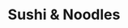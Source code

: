 ---
layout: place
title: Sushi & Noodles
permalink: /new-york/brooklyn/sushi-noodles.html
stateAbbr: NY
stateName: New York
cityName: Brooklyn
seo:
  type: restaurant
  links: https://sushinoodlesny.kwickmenu.com/
place_id: ChIJcXjFt2JdwokRa-oSWRXXTV4
photos:
  - name: >-
      places/ChIJcXjFt2JdwokRa-oSWRXXTV4/photos/AeeoHcKTRZu6qjA82BRjQiLhnnMXvVLsI3TrHJ1sojSORgxhbioGcdFVDkujZ44z0G4xXkCaCeAlZ8x7ABDdoE-uCbTxjTeR_ji-FYynBmd7KTFtdfw6R-xAMPDyRt27O9ZcMeS4iNnjteopJgUtzTyU17nABLXsTnZkqam7QyeNghjmZFeRgZ7twecC_6I3XaoKnS8TUhp1y4WxMkQt1eMbhxY3bV_rmd_yZfJfsJogeE-oJ7nuDXDtT98dbjgCEHoqmxsQz4Qq2sdwSFesvozhX0sgXyv_xxzyzLMFM0Ogq6GEXw
    widthPx: 1920
    heightPx: 1080
    authorAttributions:
      - displayName: Sushi & Noodles
        uri: https://maps.google.com/maps/contrib/117858852877743068518
        photoUri: >-
          https://lh3.googleusercontent.com/a/ACg8ocJaK4AzhuCrvVthLhVzwWlnT5r-nlmefeH6LXuQBFOdHl16pg=s100-p-k-no-mo
    flagContentUri: >-
      https://www.google.com/local/imagery/report/?cb_client=maps_api_places.places_api&image_key=!1e10!2sAF1QipMmHVILHwvWDBO-Z1WuFdqXRQCXC8BULdMWVwRk&hl=en-US
    googleMapsUri: >-
      https://www.google.com/maps/place//data=!3m4!1e2!3m2!1sAF1QipMmHVILHwvWDBO-Z1WuFdqXRQCXC8BULdMWVwRk!2e10!4m2!3m1!1s0x89c25d62b7c57871:0x5e4dd7155912ea6b
  - name: >-
      places/ChIJcXjFt2JdwokRa-oSWRXXTV4/photos/AeeoHcJl_P5z0pWxFzF3V6nLLzuZSPdqw08mA9fnX4_0xM4tNsrCLSAx1peQLJ1qmFKod_oSFX_7Zyw2-noVYQKPvMZ0B0xfNdCXwkihRlLmemjPP2k7PW2RdXh9y4DxRjosN1uMV4BS7wxZfPlAFhrIhiiWTG8XZjgm301URbxbuKj8eQ6GgcQjg0IA6TER9vd-MXL9kEotE4EnA6T8TrmXxoVnHHquo1nqTeRDald0M8wqhy26MDgLKjgaIIVeLn9f4D8datyg5W4yOF8JGOLqEqawDpQAQf_RPiFNawZkAlXJNA
    widthPx: 2880
    heightPx: 2304
    authorAttributions:
      - displayName: Sushi & Noodles
        uri: https://maps.google.com/maps/contrib/117858852877743068518
        photoUri: >-
          https://lh3.googleusercontent.com/a/ACg8ocJaK4AzhuCrvVthLhVzwWlnT5r-nlmefeH6LXuQBFOdHl16pg=s100-p-k-no-mo
    flagContentUri: >-
      https://www.google.com/local/imagery/report/?cb_client=maps_api_places.places_api&image_key=!1e10!2sAF1QipNczC90b1BFT14BltJxbZ9HCiicawVrU8uBM7Tw&hl=en-US
    googleMapsUri: >-
      https://www.google.com/maps/place//data=!3m4!1e2!3m2!1sAF1QipNczC90b1BFT14BltJxbZ9HCiicawVrU8uBM7Tw!2e10!4m2!3m1!1s0x89c25d62b7c57871:0x5e4dd7155912ea6b
  - name: >-
      places/ChIJcXjFt2JdwokRa-oSWRXXTV4/photos/AeeoHcLK-vudnZj0rCO2BX2Vmv2hTnfMv3FAdP38QbNUHV74GPGXqWWmrLSy0t4c0U4gwVo14oQk66EQ01dcfLcadLAvTQ-Y1VGawg5XIlET5v3dZtHlEQsHJ5oQxaNSuEtgjVwKdni4IZU6bPS097xeDVgd5E-ecTHRMvDFknB5TeDz7YxtaXTBUZbBPU99SGcar1TEE_wBvT4gHTvL-p-YoItM-67w-u8yE5bMdh6T0_CW2wx9L7wr52WCVYXhXzGZfVoZjGUEoAONaaLCxZKQsKhm1itXHrCnGqg5ePgpt8GlHg
    widthPx: 2880
    heightPx: 2304
    authorAttributions:
      - displayName: Sushi & Noodles
        uri: https://maps.google.com/maps/contrib/117858852877743068518
        photoUri: >-
          https://lh3.googleusercontent.com/a/ACg8ocJaK4AzhuCrvVthLhVzwWlnT5r-nlmefeH6LXuQBFOdHl16pg=s100-p-k-no-mo
    flagContentUri: >-
      https://www.google.com/local/imagery/report/?cb_client=maps_api_places.places_api&image_key=!1e10!2sAF1QipP054c3yKS8v6BGFrasAgsgkLGlBGFj4oQ_9ZEA&hl=en-US
    googleMapsUri: >-
      https://www.google.com/maps/place//data=!3m4!1e2!3m2!1sAF1QipP054c3yKS8v6BGFrasAgsgkLGlBGFj4oQ_9ZEA!2e10!4m2!3m1!1s0x89c25d62b7c57871:0x5e4dd7155912ea6b
  - name: >-
      places/ChIJcXjFt2JdwokRa-oSWRXXTV4/photos/AeeoHcKTZQklrX-cQ97QA20UTpQ0bKEtggCifrMvDgqVM2NWSaJd3F5mxFmoXSN5D1mEC-Nc3ywxZdqAk0pxBFaG_7wYXanyCT64Z-bRCGNd47kWCrndvuCArEvmisvJxk7XEhg4Sr5NTzQBYRbsuot98sivLAI09JKF1sDq9gsEIA3XWiFBr3ALIee7p0VTx6jwUeT5HL1cqmnTHJf-UzAc4xeRawM_nsdvFs4R_nLw-yM1xPrqtQRWcWWVAAccJsgaMD_dq74bfd459SmhqgFWOZbdg1tJwIKBcgQgj8A0LdIbgIF-RHDhMB19m9A2cpGgRkiHDWavYDj9EI2olpEFAWsm5I3i3qixfZ-rARmpyz8JSkAyw76rRyw7C-LfRMhuBogu2i27pVxytT6IEutP1iXlQMtQtsJf-rQYaoigtRriLUE
    widthPx: 3024
    heightPx: 4032
    authorAttributions:
      - displayName: Litzy Perez
        uri: https://maps.google.com/maps/contrib/100199845820482702760
        photoUri: >-
          https://lh3.googleusercontent.com/a/ACg8ocI7X6e1cvCEOgNaX7hPYPRnOSCJYRX_8GWrMjhjKc9AgmG0HV8=s100-p-k-no-mo
    flagContentUri: >-
      https://www.google.com/local/imagery/report/?cb_client=maps_api_places.places_api&image_key=!1e10!2sCIHM0ogKEICAgIC_0-2vogE&hl=en-US
    googleMapsUri: >-
      https://www.google.com/maps/place//data=!3m4!1e2!3m2!1sCIHM0ogKEICAgIC_0-2vogE!2e10!4m2!3m1!1s0x89c25d62b7c57871:0x5e4dd7155912ea6b
  - name: >-
      places/ChIJcXjFt2JdwokRa-oSWRXXTV4/photos/AeeoHcJ2HNEYm-epud8wdhVO-DBqjvChW2iEVzGiwX3eXGriUiuWGaT40vjphQ1emZGm0vW1Gtdg7gZdQs1rpQBQzW4-4Eu3DPoHKMrT_Z_bC2LhgmTniJu1iYeLc5ACHjqVyvgWe-R5t6vYXr1K2UPQTetuPMmT3D0PptekmE7pmAPTjwmPGdwvSlkokT2PDQ8VKJkmsVcCTMx8ZUvEABcQg7-ZI5CxMgjJ0VN1UMDnDypg8QOLy-epxpk_kqnu57pxN6GhcFvM2UUjBPEzGAguljoGjFyraC2AONfbOp0O-FNjHQ
    widthPx: 2880
    heightPx: 2304
    authorAttributions:
      - displayName: Sushi & Noodles
        uri: https://maps.google.com/maps/contrib/117858852877743068518
        photoUri: >-
          https://lh3.googleusercontent.com/a/ACg8ocJaK4AzhuCrvVthLhVzwWlnT5r-nlmefeH6LXuQBFOdHl16pg=s100-p-k-no-mo
    flagContentUri: >-
      https://www.google.com/local/imagery/report/?cb_client=maps_api_places.places_api&image_key=!1e10!2sAF1QipMu4t0GQ4eKpusBypa2MkBQ96gp47hW5zm0FrDC&hl=en-US
    googleMapsUri: >-
      https://www.google.com/maps/place//data=!3m4!1e2!3m2!1sAF1QipMu4t0GQ4eKpusBypa2MkBQ96gp47hW5zm0FrDC!2e10!4m2!3m1!1s0x89c25d62b7c57871:0x5e4dd7155912ea6b
  - name: >-
      places/ChIJcXjFt2JdwokRa-oSWRXXTV4/photos/AeeoHcLzDODPiYuPg2gIewrWLVUrX7PHnkOXzvIcpmceYjPSInZUMpMGna-KHBn_9LA9k_lTOLH9Q_szEgtzbyFhGKD48nN3S35YAlrzlgtUpSNN96eu8Imm7PvVf0xBgUTIIGjnjttKYEXP-q8dYadYN3scmf7pCaT1-X7owjMmW9Vd0QoarOW75wOAZHR6yyW2vRHiVHH0bAS2SlhNnB2wKhb7FxIOXBN84KeG4FOAVcxKQ2S3l4mclfatJN234UR8_YDg7_wmJiwwbI5HgLAEZt4W7z3kRALIZH-9H9Iy7STi3y3zGlzeHG_A1ug68de-v1B6ywrPC6ue-FrYpI_GypY2nVBJ4xlb6EEPPtby0osje5qcvBrpcOMW6aq4xkSAiR507iopc52eNH4NVGXe1u1it1LIu_0cIIf5NjFDpGMcoGQ
    widthPx: 1706
    heightPx: 1279
    authorAttributions:
      - displayName: Jolyn Liu
        uri: https://maps.google.com/maps/contrib/110366558918050357469
        photoUri: >-
          https://lh3.googleusercontent.com/a-/ALV-UjXP98qRHRIH-Kwwl1OFSwefdYfxr27APMPgA1Ir4ltL0SkzVCo=s100-p-k-no-mo
    flagContentUri: >-
      https://www.google.com/local/imagery/report/?cb_client=maps_api_places.places_api&image_key=!1e10!2sCIHM0ogKEICAgMCA6orbrQE&hl=en-US
    googleMapsUri: >-
      https://www.google.com/maps/place//data=!3m4!1e2!3m2!1sCIHM0ogKEICAgMCA6orbrQE!2e10!4m2!3m1!1s0x89c25d62b7c57871:0x5e4dd7155912ea6b
  - name: >-
      places/ChIJcXjFt2JdwokRa-oSWRXXTV4/photos/AeeoHcIgf9jDnLU0xMlgZDKasD0xQPwZ1hf5cKs0Q2etwy4tsyhSeTaPmUKF8jRs0a2tAMUV78tQ9bEtw3eLs0A8qmeftLXbTYKc6Lge-qs2gcChDsfuOXt71Upudpjw-UnHYZzSsNLrCmI1rTAIyPT9VVcubZie9oOv_ITTgBM20jHm4YNmV2sCER1VlAnLMOJSM4wuHW77I4RwaE8shCXEGq7RRVCiSuLg5beNq17DSvizAqicDNhxu-RAGDr2kIZ5itOt4IEq65qObuh0ZcXUyjXfWLyASHOBiFjfpnmSEWNwDBTKYcdQZoTvLJPyX4B0GSNomiOU-HW6IPw4_zxAJtEeFeTpiNIPdaG3br9-bIRPNY33r5deU2IVRbMtT3N9TonH9YWwt3bFLo2PJo7nAEKqZFmnuW1cEEzMOHXHF72yoJkS
    widthPx: 3024
    heightPx: 4032
    authorAttributions:
      - displayName: josepulido
        uri: https://maps.google.com/maps/contrib/103326936225293756691
        photoUri: >-
          https://lh3.googleusercontent.com/a-/ALV-UjVmuh43dDaTzA5a6SUKulfLajO_Rs3v1bdxxJsdplYapIeEzlCv=s100-p-k-no-mo
    flagContentUri: >-
      https://www.google.com/local/imagery/report/?cb_client=maps_api_places.places_api&image_key=!1e10!2sCIHM0ogKEICAgIC_06X13QE&hl=en-US
    googleMapsUri: >-
      https://www.google.com/maps/place//data=!3m4!1e2!3m2!1sCIHM0ogKEICAgIC_06X13QE!2e10!4m2!3m1!1s0x89c25d62b7c57871:0x5e4dd7155912ea6b
  - name: >-
      places/ChIJcXjFt2JdwokRa-oSWRXXTV4/photos/AeeoHcJHQauKk-gQeZR6gCpAgEkC8WkL8MRc-HLoYhh0Qedd9kzpy-SAPHJaBqn-20GGtVK5I0HsVUfgHfspV-5QeYAnIc3rOVZqEmdHkSbo27d90uuG3U_ua6Acgh2wI9BCozl4oJeTta75W4wosFnocgOFcHJxgCxMaY_69ebheXrGUR2tFyd9WfLrW992tp_Y4gpKehDu5Bzwl7_III2AEu3zRjtM9BCuV5rtgw4kBI8gj5Zu6T_8WWVAAlJ2t-g1qKQPw5tvVdR7nP4085ov5y7UP0uDErwuxCG-yVN4Wn9guA
    widthPx: 2880
    heightPx: 2304
    authorAttributions:
      - displayName: Sushi & Noodles
        uri: https://maps.google.com/maps/contrib/117858852877743068518
        photoUri: >-
          https://lh3.googleusercontent.com/a/ACg8ocJaK4AzhuCrvVthLhVzwWlnT5r-nlmefeH6LXuQBFOdHl16pg=s100-p-k-no-mo
    flagContentUri: >-
      https://www.google.com/local/imagery/report/?cb_client=maps_api_places.places_api&image_key=!1e10!2sAF1QipNWVMPFTykrpAOBlwSuxLDYPpWMaZ0Ryqn3vRwO&hl=en-US
    googleMapsUri: >-
      https://www.google.com/maps/place//data=!3m4!1e2!3m2!1sAF1QipNWVMPFTykrpAOBlwSuxLDYPpWMaZ0Ryqn3vRwO!2e10!4m2!3m1!1s0x89c25d62b7c57871:0x5e4dd7155912ea6b
  - name: >-
      places/ChIJcXjFt2JdwokRa-oSWRXXTV4/photos/AeeoHcKSCOzpnOP0M7a7NloRHHIBnhZN5n7qCmZQpLqHjitDeXxFnd_JvRPsLlDqyXRPGAruz951GQvWG7qCgvEWJ_ca0gQ_LihNuuGfAD-m1XJfHdokIV4HxSlPkVoZRwa28EDOcowSgz7ZQfapPVwK95yHWESuZVIP-uLojBtrpkNp2i8T634y1fdHyY0WLH8nNX22tZUCd5vsXFDR5o-JbcROXMErDIemhcia4imioE9YFLckkbkvzJVOVrQJHYIB9RlPdS9gxGWkDeU9zj3M8u-nW3aV-JTkT2TKoRppFE-bag
    widthPx: 2880
    heightPx: 2304
    authorAttributions:
      - displayName: Sushi & Noodles
        uri: https://maps.google.com/maps/contrib/117858852877743068518
        photoUri: >-
          https://lh3.googleusercontent.com/a/ACg8ocJaK4AzhuCrvVthLhVzwWlnT5r-nlmefeH6LXuQBFOdHl16pg=s100-p-k-no-mo
    flagContentUri: >-
      https://www.google.com/local/imagery/report/?cb_client=maps_api_places.places_api&image_key=!1e10!2sAF1QipNCHoOW8CzGEECvdNa98ITMamimOL0q0AyyV8hj&hl=en-US
    googleMapsUri: >-
      https://www.google.com/maps/place//data=!3m4!1e2!3m2!1sAF1QipNCHoOW8CzGEECvdNa98ITMamimOL0q0AyyV8hj!2e10!4m2!3m1!1s0x89c25d62b7c57871:0x5e4dd7155912ea6b
  - name: >-
      places/ChIJcXjFt2JdwokRa-oSWRXXTV4/photos/AeeoHcI6txTT_ZCSevUBbHZQXZ7QVfYjf-z5XNOOmzgR999n6bO6PVdukjzYu9pOiTWqIIzrVFSdCaYfuj11MZbl4BYP_hcJgYMAu0RS1B5A4gOiGGxA8KbaR6afD9ApN2mI4ozn047t4bHMVAwwq3KNW2HTi4Y7hCAR4cW-YfSHGL_IL0Wb1BtSGm1eRDeRD_NDPlCiJVs4Ejksjw4j2905TeGUughYovhJA_9LKH_bkGOPDsH4pGa1IDHBRgt8lGjw4YmZ4FIAcSbQw1CsBj7wAmxAt4ZA6_RroYDa2h4MxbFlcQ
    widthPx: 2880
    heightPx: 2304
    authorAttributions:
      - displayName: Sushi & Noodles
        uri: https://maps.google.com/maps/contrib/117858852877743068518
        photoUri: >-
          https://lh3.googleusercontent.com/a/ACg8ocJaK4AzhuCrvVthLhVzwWlnT5r-nlmefeH6LXuQBFOdHl16pg=s100-p-k-no-mo
    flagContentUri: >-
      https://www.google.com/local/imagery/report/?cb_client=maps_api_places.places_api&image_key=!1e10!2sAF1QipN6c-h7EY8G49nIqA54XwTd5OSV02LdaWxnztbz&hl=en-US
    googleMapsUri: >-
      https://www.google.com/maps/place//data=!3m4!1e2!3m2!1sAF1QipN6c-h7EY8G49nIqA54XwTd5OSV02LdaWxnztbz!2e10!4m2!3m1!1s0x89c25d62b7c57871:0x5e4dd7155912ea6b
address: 274 Troutman St, Brooklyn, NY 11237, USA
street: 274 Troutman St
city: Brooklyn
state: NY
zip: '11237'
country: USA
neighborhood: Bushwick
latitude: '40.703433'
longitude: '-73.925773'
accessibility_options:
  wheelchairAccessibleParking: false
  wheelchairAccessibleEntrance: true
  wheelchairAccessibleRestroom: true
  wheelchairAccessibleSeating: true
business_status: OPERATIONAL
name: Sushi & Noodles
google_maps_links:
  directionsUri: >-
    https://www.google.com/maps/dir//''/data=!4m7!4m6!1m1!4e2!1m2!1m1!1s0x89c25d62b7c57871:0x5e4dd7155912ea6b!3e0
  placeUri: https://maps.google.com/?cid=6795323899460643435
  writeAReviewUri: >-
    https://www.google.com/maps/place//data=!4m3!3m2!1s0x89c25d62b7c57871:0x5e4dd7155912ea6b!12e1
  reviewsUri: >-
    https://www.google.com/maps/place//data=!4m4!3m3!1s0x89c25d62b7c57871:0x5e4dd7155912ea6b!9m1!1b1
  photosUri: >-
    https://www.google.com/maps/place//data=!4m3!3m2!1s0x89c25d62b7c57871:0x5e4dd7155912ea6b!10e5
primary_type: Japanese Restaurant
opening_hours:
  openNow: true
  periods:
    - open:
        day: 0
        hour: 13
        minute: 30
      close:
        day: 0
        hour: 22
        minute: 30
    - open:
        day: 1
        hour: 13
        minute: 30
      close:
        day: 1
        hour: 22
        minute: 30
    - open:
        day: 3
        hour: 13
        minute: 30
      close:
        day: 3
        hour: 22
        minute: 30
    - open:
        day: 4
        hour: 13
        minute: 30
      close:
        day: 4
        hour: 22
        minute: 30
    - open:
        day: 5
        hour: 13
        minute: 30
      close:
        day: 5
        hour: 22
        minute: 30
    - open:
        day: 6
        hour: 13
        minute: 30
      close:
        day: 6
        hour: 22
        minute: 30
  weekdayDescriptions:
    - 'Monday: 1:30 – 10:30 PM'
    - 'Tuesday: Closed'
    - 'Wednesday: 1:30 – 10:30 PM'
    - 'Thursday: 1:30 – 10:30 PM'
    - 'Friday: 1:30 – 10:30 PM'
    - 'Saturday: 1:30 – 10:30 PM'
    - 'Sunday: 1:30 – 10:30 PM'
  nextCloseTime: '2025-05-04T02:30:00Z'
secondary_opening_hours:
  regular:
    weekdayDescriptions: null
    type: null
  current:
    weekdayDescriptions: null
    type: null
phone: (718) 366-2825
price_level: PRICE_LEVEL_MODERATE
price_range: $20 &ndash; $30
rating: '4.1'
rating_count: 300
website: https://sushinoodlesny.kwickmenu.com/
description: >-
  Discover Sushi & Noodles in Brooklyn, NY$$$Sushi & Noodles in Brooklyn, NY,
  stands out as a welcoming Japanese eatery known for its fresh sushi and noodle
  offerings, perfect for those seeking authentic flavors in a casual setting.
  The spot emphasizes quality ingredients and a variety of dishes that highlight
  traditional techniques, making it a go-to for sushi enthusiasts exploring
  local dining options. With convenient accessibility features like
  wheelchair-friendly entrances and seating, it caters to a wide range of
  visitors looking for an easy and enjoyable meal. Operating in the evenings,
  this neighborhood favorite provides a relaxed atmosphere ideal for dine-in
  experiences, blending simplicity with satisfying tastes that keep locals
  coming back for more.
generative_summary: >-
  Discover Sushi & Noodles in Brooklyn, NY$$$Sushi & Noodles in Brooklyn, NY,
  stands out as a welcoming Japanese eatery known for its fresh sushi and noodle
  offerings, perfect for those seeking authentic flavors in a casual setting.
  The spot emphasizes quality ingredients and a variety of dishes that highlight
  traditional techniques, making it a go-to for sushi enthusiasts exploring
  local dining options. With convenient accessibility features like
  wheelchair-friendly entrances and seating, it caters to a wide range of
  visitors looking for an easy and enjoyable meal. Operating in the evenings,
  this neighborhood favorite provides a relaxed atmosphere ideal for dine-in
  experiences, blending simplicity with satisfying tastes that keep locals
  coming back for more.
generative_disclosure: Summarized by AI using the Grok-3-Mini model.
reviews: null
review_summary: >-
  Buzz Around This Local Sushi Spot$$$Visitors to this Brooklyn sushi restaurant
  often rave about the fresh flavors and generous portions that make every visit
  feel worthwhile, drawing in fans of Japanese cuisine from nearby areas. Many
  appreciate the consistent quality and attentive service that elevate simple
  meals into memorable ones, with comments frequently highlighting the value for
  the price. While not every dish hits the mark for everyone, the overall vibe
  and reliable offerings have earned it solid praise, making it a solid choice
  for anyone hunting for top-rated sushi options close to home. The positive
  feedback underscores a welcoming environment that's great for casual outings,
  encouraging repeat trips for those who enjoy straightforward, honest dining
  experiences.
review_disclosure: Summarized by AI using the Grok-3-Mini model.
parking_options: null
payment_options: null
allow_dogs: null
curbside_pickup: null
delivery: null
dine_in: null
good_for_children: null
good_for_groups: null
good_for_sports: null
live_music: null
menu_for_children: null
outdoor_seating: null
reservable: null
restroom: null
serves_beer: null
serves_breakfast: null
serves_brunch: null
serves_cocktails: null
serves_coffee: null
serves_dinner: null
serves_dessert: null
serves_lunch: null
serves_vegetarian_food: null
serves_wine: null
takeout: null
update_category: enterprise
places_description: null

---